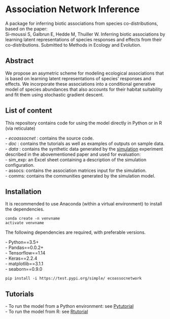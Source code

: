 # Association Network Inference 
<p>
A package for inferring biotic associations from species co-distributions, based on the paper: </br>
Si-moussi S, Galbrun E, Hedde M, Thuiller W. Inferring biotic associations by learning latent representations of species responses and effects from their co-distributions. Submitted to Methods in Ecology and Evolution. 
</p>

## Abstract
<p>
We propose an asymetric scheme for modeling ecological associations that is based on learning latent representations of species' responses and effects. We incorporate these associations into a conditional generative model of species abundances that also accounts for their habitat suitability and fit them using stochastic gradient descent. 
</p>

## List of content
This repository contains code for using the model directly in Python or in R (via reticulate)
<p>
- <i> ecoassocnet </i>: contains the source code.</br>  
- <i> doc </i>: contains the tutorials as well as examples of outputs on sample data.</br>
- <i> data </i>: contains the synthetic data generated by the <a href="https://github.com/SoccoCMOS/simcoms">simulation</a> experiment described in the abovementioned paper and used for evaluation:</br>
  - sim_exp: an Excel sheet containing a description of the simulation configuration.</br>
  - assocs: contains the association matrices input for the simulation. </br>
  - comms: contains the communities generated by the simulation model.</br>
</p> 

## Installation
<p>
It is recommended to use Anaconda (within a virtual environment) to install the dependencies.  
</p>

```
conda create -n venvname
activate venvname
```

The following dependencies are required, with preferable versions.
<p>
- Python==3.5+ </br>
- Pandas==0.0.2+ </br>
- Tensorflow==1.14 </br>
- Keras==2.2.4 </br>
- matplotlib==3.1.1 </br>
- seaborn==0.9.0 </br>
</p>


```
pip install -i https://test.pypi.org/simple/ ecoassocnetwork
``` 

## Tutorials
<p>
- To run the model from a Python environment: see <a href link="./doc/Pytutorial/md/tuorial.md"> Pytutorial </a> </br>
- To run the model from R: see <a href="./doc/Rtutorial/tutorial_R.rmd"> Rtutorial </a> 
</p>

